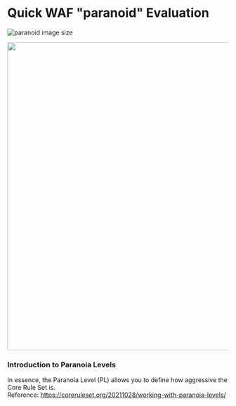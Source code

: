 # Quick WAF "paranoid" Evaluation 

![paranoid image size](https://user-images.githubusercontent.com/3140111/142721218-469e835e-cb27-4f17-913a-7aeb0665f905.png)

<img src="https://user-images.githubusercontent.com/3140111/142721218-469e835e-cb27-4f17-913a-7aeb0665f905.png)" width="700" height="700">

### Introduction to Paranoia Levels 

In essence, the Paranoia Level (PL) allows you to define how aggressive the Core Rule Set is. </br>
Reference: https://coreruleset.org/20211028/working-with-paranoia-levels/




